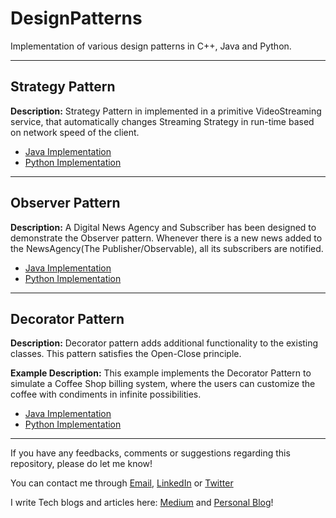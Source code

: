 # DesignPatterns
Implementation of various design patterns in C++, Java and Python.

---
## Strategy Pattern

**Description:** Strategy Pattern in implemented in a primitive VideoStreaming service, that automatically changes Streaming Strategy in run-time based on network speed of the client.

- [Java Implementation](Java/StrategyPattern)
- [Python Implementation](Python/StrategyPattern)

----
## Observer Pattern

**Description:** A Digital News Agency and Subscriber has been designed to demonstrate the Observer pattern. Whenever there is a new news added to the NewsAgency(The Publisher/Observable), all its subscribers are notified.

- [Java Implementation](Java/ObserverPattern)
- [Python Implementation](Python/ObserverPattern)

----
## Decorator Pattern

**Description:** Decorator pattern adds additional functionality to the existing classes. This pattern satisfies the Open-Close principle.

**Example Description:** This example implements the Decorator Pattern to simulate a Coffee Shop billing system, where the users can customize the coffee with condiments in infinite possibilities. 

- [Java Implementation](Java/DecoratorPattern)
- [Python Implementation](Python/DecoratorPattern)

----

If you have any feedbacks, comments or suggestions regarding this repository, please do let me know!

You can contact me through [Email](mailto:ConnectWith@laxmena.com), [LinkedIn](https://www.linkedin.com/in/lakshmanan-meiyappan) or [Twitter](https://twitter.com/laxmena)

I write Tech blogs and articles here: [Medium](https://laxmena.medium.com) and [Personal Blog](https://laxmena.com)!